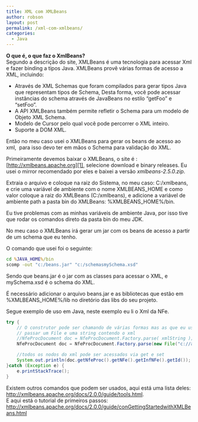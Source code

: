```yaml
---
title: XML com XMLBeans
author: robson
layout: post
permalink: /xml-com-xmlbeans/
categories:
  - Java
---
```

**O que é, o que faz o XmlBeans?**  
Segundo a descrição do site, XMLBeans é uma tecnologia para acessar Xml e fazer binding a tipos Java. XMLBeans provê várias formas de acesso a XML, incluindo:

  * Através de XML Schemas que foram compilados para gerar tipos Java que representam tipos de Schema, Desta forma, você pode acessar instâncias do schema através de JavaBeans no estilo &#8220;getFoo&#8221; e &#8220;setFoo&#8221;.
  * A API XMLBeans também permite refletir o Schema para um modelo de Objeto XML Schema.
  * Modelo de Cursor pelo qual você pode percorrer o XML inteiro.
  * Suporte a DOM XML.

Então no meu caso usei o XMLBeans para gerar os beans de acesso ao xml,  para isso devo ter em mãos o Schema para validação do XML.

Primeiramente devemos baixar o XMLBeans, o site é : [http://xmlbeans.apache.org][1], selecione download e binary releases. Eu usei o mirror recomendado por eles e baixei a versão *xmlbeans-2.5.0.zip*.

Extraia o arquivo e coloque na raiz do Sistema, no meu caso: C:/xmlbeans, e crie uma variável de ambiente com o nome XMLBEANS\_HOME e como valor coloque a raiz do XMLBeans (C:/xmlbeans), e adicione a variável de ambiente path a pasta bin do XMLBeans: %XMLBEANS\_HOME%/bin.

Eu tive problemas com as minhas variáveis de ambiente Java, por isso tive que rodar os comandos direto da pasta bin do meu JDK.

No meu caso o XMLBeans irá gerar um jar com os beans de acesso a partir de um schema que eu tenho.

O comando que usei foi o seguinte:  

```bat
cd %JAVA_HOME%/bin
scomp -out "c:/beans.jar" "c:/schemasmySchema.xsd"
``` 

Sendo que beans.jar é o jar com as classes para acessar o XML, e mySchema.xsd é o schema do XML.

É necessário adicionar o arquivo beans.jar e as bibliotecas que estão em %XMLBEANS_HOME%/lib no diretório das libs do seu projeto.

Segue exemplo de uso em Java, neste exemplo eu li o Xml da NFe.

```java
try {
    // O construtor pode ser chamando de várias formas mas as que eu usei foram
    // passar um File e uma string contendo o xml
    //NfeProcDocument doc = NfeProcDocument.Factory.parse( xmlString );
    NfeProcDocument doc = NfeProcDocument.Factory.parse(new File("c://arquivo.xml"));

    //todos os nodos do xml pode ser acessados via get e set
    System.out.println(doc.getNfeProc().getNFe().getInfNFe().getId());
}catch (Exception e) {
    e.printStackTrace();
}
```

Existem outros comandos que podem ser usados, aqui está uma lista deles: <http://xmlbeans.apache.org/docs/2.0.0/guide/tools.html>.  
E aqui está o tutorial de primeiros passos: <http://xmlbeans.apache.org/docs/2.0.0/guide/conGettingStartedwithXMLBeans.html>

 [1]: http://xmlbeans.apache.org/